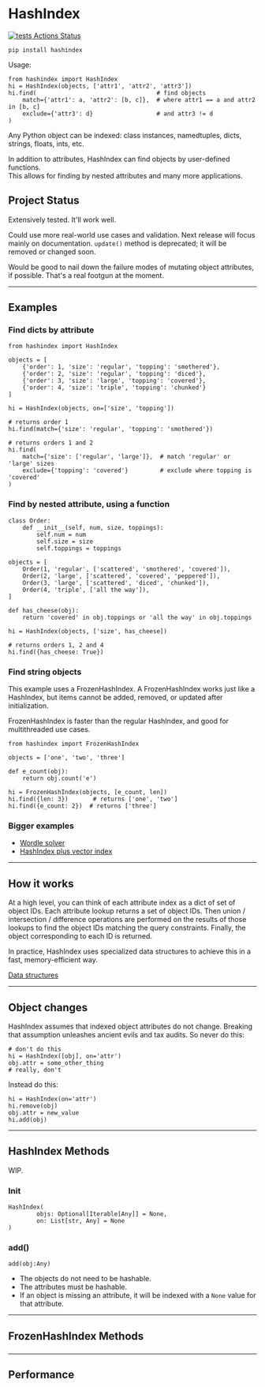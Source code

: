 # HashIndex

[![tests Actions Status](https://github.com/manimino/hashindex/workflows/tests/badge.svg)](https://github.com/manimino/hashindex/actions)

`pip install hashindex`

Usage:

```
from hashindex import HashIndex
hi = HashIndex(objects, ['attr1', 'attr2', 'attr3'])
hi.find(                                  # find objects
    match={'attr1': a, 'attr2': [b, c]},  # where attr1 == a and attr2 in [b, c]
    exclude={'attr3': d}                  # and attr3 != d
)
```

Any Python object can be indexed: class instances, namedtuples, dicts, strings, floats, ints, etc.

In addition to attributes, HashIndex can find objects by user-defined functions.  
This allows for finding by nested attributes and many more applications. 


## Project Status

Extensively tested. It'll work well.

Could use more real-world use cases and validation. Next release will focus mainly on 
documentation. `update()` method is deprecated; it will be removed or changed soon.

Would be good to nail down the failure modes of mutating object attributes, if possible. That's a real
footgun at the moment.

____

## Examples

### Find dicts by attribute

```
from hashindex import HashIndex

objects = [
    {'order': 1, 'size': 'regular', 'topping': 'smothered'}, 
    {'order': 2, 'size': 'regular', 'topping': 'diced'}, 
    {'order': 3, 'size': 'large', 'topping': 'covered'},
    {'order': 4, 'size': 'triple', 'topping': 'chunked'}
]

hi = HashIndex(objects, on=['size', 'topping'])

# returns order 1
hi.find(match={'size': 'regular', 'topping': 'smothered'})  

# returns orders 1 and 2
hi.find(
    match={'size': ['regular', 'large']},  # match 'regular' or 'large' sizes
    exclude={'topping': 'covered'}         # exclude where topping is 'covered'
)
```

### Find by nested attribute, using a function

```
class Order:
    def __init__(self, num, size, toppings):
        self.num = num
        self.size = size
        self.toppings = toppings
    
objects = [
    Order(1, 'regular', ['scattered', 'smothered', 'covered']),
    Order(2, 'large', ['scattered', 'covered', 'peppered']),
    Order(3, 'large', ['scattered', 'diced', 'chunked']),
    Order(4, 'triple', ['all the way']),
]

def has_cheese(obj):
    return 'covered' in obj.toppings or 'all the way' in obj.toppings
    
hi = HashIndex(objects, ['size', has_cheese])

# returns orders 1, 2 and 4
hi.find({has_cheese: True})  
```

### Find string objects

This example uses a FrozenHashIndex. A FrozenHashIndex works just like a HashIndex, but items cannot be added, removed, 
or updated after initialization.

FrozenHashIndex is faster than the regular HashIndex, and good for multithreaded use cases.

```
from hashindex import FrozenHashIndex

objects = ['one', 'two', 'three']

def e_count(obj):
    return obj.count('e')

hi = FrozenHashIndex(objects, [e_count, len])
hi.find({len: 3})       # returns ['one', 'two']
hi.find({e_count: 2})  # returns ['three']
```

### Bigger examples
 
 - [Wordle solver]()
 - [HashIndex plus vector index]()

____

## How it works

At a high level, you can think of each attribute index as a dict of set of object IDs. Each attribute lookup
returns a set of object IDs. Then union / intersection / difference operations are performed on the results of those
lookups to find the object IDs matching the query constraints. Finally, the object corresponding to each ID is returned. 

In practice, HashIndex uses specialized data structures to achieve this in a fast, memory-efficient way.

[Data structures](docs/design.md)

____

## Object changes

HashIndex assumes that indexed object attributes do not change. Breaking that assumption unleashes ancient evils and tax
audits. So never do this:

```
# don't do this
hi = HashIndex([obj], on='attr')
obj.attr = some_other_thing
# really, don't
```

Instead do this:
```
hi = HashIndex(on='attr')
hi.remove(obj)
obj.attr = new_value
hi.add(obj)
```

____

## HashIndex Methods

WIP.

### Init

```
HashIndex(
        objs: Optional[Iterable[Any]] = None,
        on: List[str, Any] = None
)
```


### add()

```
add(obj:Any)
```

 - The objects do not need to be hashable. 
 - The attributes must be hashable.
 - If an object is missing an attribute, it will be indexed with a `None` value for that attribute.

____

## FrozenHashIndex Methods

### 

____

## Performance

